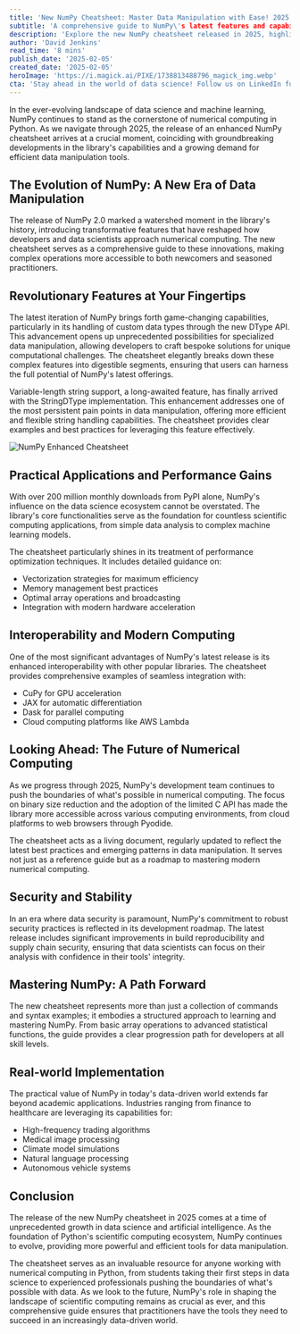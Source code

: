 ```yaml
---
title: 'New NumPy Cheatsheet: Master Data Manipulation with Ease! 2025'
subtitle: 'A comprehensive guide to NumPy\'s latest features and capabilities in 2025'
description: 'Explore the new NumPy cheatsheet released in 2025, highlighting groundbreaking developments in the library\'s capabilities. From the DType API to StringDType implementation, this guide simplifies complex operations while addressing modern computing needs and security concerns.'
author: 'David Jenkins'
read_time: '8 mins'
publish_date: '2025-02-05'
created_date: '2025-02-05'
heroImage: 'https://i.magick.ai/PIXE/1738813488796_magick_img.webp'
cta: 'Stay ahead in the world of data science! Follow us on LinkedIn for daily updates on NumPy developments and expert insights into numerical computing.'
---
```


In the ever-evolving landscape of data science and machine learning, NumPy continues to stand as the cornerstone of numerical computing in Python. As we navigate through 2025, the release of an enhanced NumPy cheatsheet arrives at a crucial moment, coinciding with groundbreaking developments in the library's capabilities and a growing demand for efficient data manipulation tools.

## The Evolution of NumPy: A New Era of Data Manipulation

The release of NumPy 2.0 marked a watershed moment in the library's history, introducing transformative features that have reshaped how developers and data scientists approach numerical computing. The new cheatsheet serves as a comprehensive guide to these innovations, making complex operations more accessible to both newcomers and seasoned practitioners.

## Revolutionary Features at Your Fingertips

The latest iteration of NumPy brings forth game-changing capabilities, particularly in its handling of custom data types through the new DType API. This advancement opens up unprecedented possibilities for specialized data manipulation, allowing developers to craft bespoke solutions for unique computational challenges. The cheatsheet elegantly breaks down these complex features into digestible segments, ensuring that users can harness the full potential of NumPy's latest offerings.

Variable-length string support, a long-awaited feature, has finally arrived with the StringDType implementation. This enhancement addresses one of the most persistent pain points in data manipulation, offering more efficient and flexible string handling capabilities. The cheatsheet provides clear examples and best practices for leveraging this feature effectively.

![NumPy Enhanced Cheatsheet](https://i.magick.ai/PIXE/1738813488796_magick_img.webp)

## Practical Applications and Performance Gains

With over 200 million monthly downloads from PyPI alone, NumPy's influence on the data science ecosystem cannot be overstated. The library's core functionalities serve as the foundation for countless scientific computing applications, from simple data analysis to complex machine learning models.

The cheatsheet particularly shines in its treatment of performance optimization techniques. It includes detailed guidance on:

- Vectorization strategies for maximum efficiency
- Memory management best practices
- Optimal array operations and broadcasting
- Integration with modern hardware acceleration

## Interoperability and Modern Computing

One of the most significant advantages of NumPy's latest release is its enhanced interoperability with other popular libraries. The cheatsheet provides comprehensive examples of seamless integration with:

- CuPy for GPU acceleration
- JAX for automatic differentiation
- Dask for parallel computing
- Cloud computing platforms like AWS Lambda

## Looking Ahead: The Future of Numerical Computing

As we progress through 2025, NumPy's development team continues to push the boundaries of what's possible in numerical computing. The focus on binary size reduction and the adoption of the limited C API has made the library more accessible across various computing environments, from cloud platforms to web browsers through Pyodide.

The cheatsheet acts as a living document, regularly updated to reflect the latest best practices and emerging patterns in data manipulation. It serves not just as a reference guide but as a roadmap to mastering modern numerical computing.

## Security and Stability

In an era where data security is paramount, NumPy's commitment to robust security practices is reflected in its development roadmap. The latest release includes significant improvements in build reproducibility and supply chain security, ensuring that data scientists can focus on their analysis with confidence in their tools' integrity.

## Mastering NumPy: A Path Forward

The new cheatsheet represents more than just a collection of commands and syntax examples; it embodies a structured approach to learning and mastering NumPy. From basic array operations to advanced statistical functions, the guide provides a clear progression path for developers at all skill levels.

## Real-world Implementation

The practical value of NumPy in today's data-driven world extends far beyond academic applications. Industries ranging from finance to healthcare are leveraging its capabilities for:

- High-frequency trading algorithms
- Medical image processing
- Climate model simulations
- Natural language processing
- Autonomous vehicle systems

## Conclusion

The release of the new NumPy cheatsheet in 2025 comes at a time of unprecedented growth in data science and artificial intelligence. As the foundation of Python's scientific computing ecosystem, NumPy continues to evolve, providing more powerful and efficient tools for data manipulation.

The cheatsheet serves as an invaluable resource for anyone working with numerical computing in Python, from students taking their first steps in data science to experienced professionals pushing the boundaries of what's possible with data. As we look to the future, NumPy's role in shaping the landscape of scientific computing remains as crucial as ever, and this comprehensive guide ensures that practitioners have the tools they need to succeed in an increasingly data-driven world.